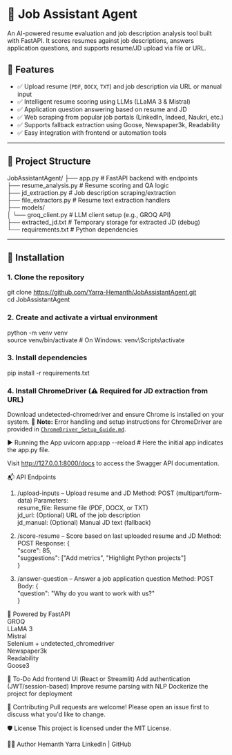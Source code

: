 # 💼 Job Assistant Agent

An AI-powered resume evaluation and job description analysis tool built with FastAPI. It scores resumes against job descriptions, answers application questions, and supports resume/JD upload via file or URL.

## 🚀 Features

- ✅ Upload resume (`PDF`, `DOCX`, `TXT`) and job description via URL or manual input
- ✅ Intelligent resume scoring using LLMs (LLaMA 3 & Mistral)
- ✅ Application question answering based on resume and JD
- ✅ Web scraping from popular job portals (LinkedIn, Indeed, Naukri, etc.)
- ✅ Supports fallback extraction using Goose, Newspaper3k, Readability
- ✅ Easy integration with frontend or automation tools

---

## 📁 Project Structure

JobAssistantAgent/
├── app.py # FastAPI backend with endpoints  
├── resume_analysis.py # Resume scoring and QA logic  
├── jd_extraction.py # Job description scraping/extraction  
├── file_extractors.py # Resume text extraction handlers  
├── models/  
│ └── groq_client.py # LLM client setup (e.g., GROQ API)  
├── extracted_jd.txt # Temporary storage for extracted JD (debug)  
└── requirements.txt # Python dependencies  

---

## 🔧 Installation

### 1. Clone the repository
git clone https://github.com/Yarra-Hemanth/JobAssistantAgent.git  
cd JobAssistantAgent

### 2. Create and activate a virtual environment
python -m venv venv  
source venv/bin/activate    # On Windows: venv\Scripts\activate

### 3. Install dependencies
  pip install -r requirements.txt  
  
### 4. Install ChromeDriver (⚠ Required for JD extraction from URL)
Download undetected-chromedriver and ensure Chrome is installed on your system.
📎 **Note:** Error handling and setup instructions for ChromeDriver are provided in [`ChromeDriver_Setup_Guide.md`](./ChromeDriver_Setup_Guide.md).


▶️ Running the App
uvicorn app:app --reload  # Here the initial app indicates the app.py file.

Visit http://127.0.0.1:8000/docs to access the Swagger API documentation.

📬 API Endpoints
1. /upload-inputs – Upload resume and JD
Method: POST (multipart/form-data)
Parameters:  
resume_file: Resume file (PDF, DOCX, or TXT)  
jd_url: (Optional) URL of the job description  
jd_manual: (Optional) Manual JD text (fallback)  

2. /score-resume – Score based on last uploaded resume and JD
Method: POST
Response:
{  
  "score": 85,  
  "suggestions": ["Add metrics", "Highlight Python projects"]  
}

3. /answer-question – Answer a job application question
Method: POST
Body:
{  
  "question": "Why do you want to work with us?"  
}

🧠 Powered by
FastAPI  
GROQ  
LLaMA 3  
Mistral  
Selenium + undetected_chromedriver  
Newspaper3k  
Readability  
Goose3

📌 To-Do
 Add frontend UI (React or Streamlit)
 Add authentication (JWT/session-based)
 Improve resume parsing with NLP
 Dockerize the project for deployment

🤝 Contributing
Pull requests are welcome! Please open an issue first to discuss what you'd like to change.

🛡 License
This project is licensed under the MIT License.

🙋‍♂️ Author
Hemanth Yarra
LinkedIn | GitHub
